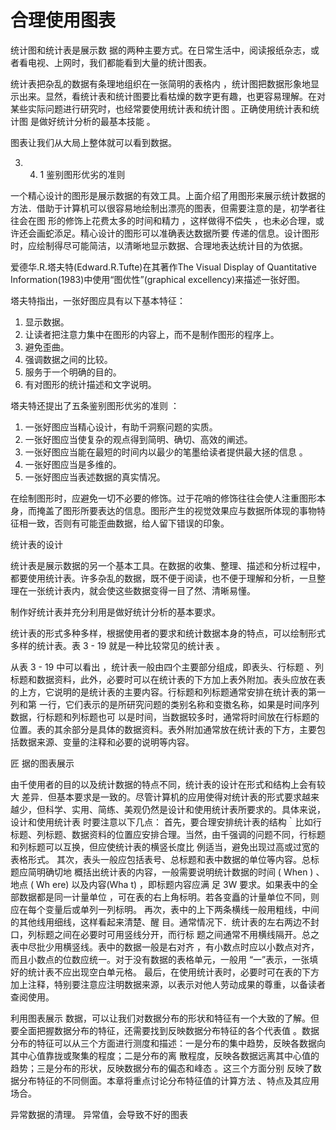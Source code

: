 #  合理使用图表	

统计图和统计表是展示数 据的两种主要方式。在日常生活中，阅读报纸杂志，或者看电视、上网时，我们都能看到大量的统计图表。

统计表把杂乱的数据有条理地组织在一张简明的表格内 ，统计图把数据形象地显示出来。显然，看统计表和统计图要比看枯燥的数字更有趣，也更容易理解。在对某些实际问题进行研究时，也经常要使用统计表和统计图 。正确使用统计表和统计图 是做好统计分析的最基本技能 。

图表让我们从大局上整体就可以看到数据。

3. 4. 1 鉴别图形优劣的准则

一个精心设计的图形是展示数据的有效工具。上面介绍了用图形来展示统计数据的方法．借助于计算机可以很容易地绘制出漂亮的图表，但需要注意的是，初学者往往会在图  形的修饰上花费太多的时间和精力 ，这样做得不偿失 ，也未必合理，或许还会画蛇添足。精心设计的图形可以准确表达数据所要 传递的信息。设计图形时，应绘制得尽可能简洁，以清晰地显示数据、合理地表达统计目的为依据。

爱德华.R.塔夫特(Edward.R.Tufte)在其著作The Visual Display of Quantitative Information(1983)中使用“图优性”(graphical excellency)来描述一张好图。

塔夫特指出，一张好图应具有以下基本特征：
1. 显示数据。
2. 让读者把注意力集中在图形的内容上，而不是制作图形的程序上。
3. 避免歪曲。
4. 强调数据之间的比较。
5. 服务于一个明确的目的。
6. 有对图形的统计描述和文字说明。

塔夫特还提出了五条鉴别图形优劣的准则 ：
1. 一张好图应当精心设计，有助千洞察问题的实质。
2. 一张好图应当使复杂的观点得到简明、确切、高效的阐述。
3. 一张好图应当能在最短的时间内以最少的笔墨给读者提供最大拯的信息 。
4. 一张好图应当是多维的。
5. 一张好图应当表述数据的真实情况。

在绘制图形时，应避免一切不必要的修饰。过于花哨的修饰往往会使人注重图形本身，而掩盖了图形所要表达的信息。图形产生的视觉效果应与数据所体现的事物特征相一致，否则有可能歪曲数据，给人留下错误的印象。


统计表的设计

统计表是展示数据的另一个基本工具。在数据的收集、整理、描述和分析过程中，都要使用统计表。许多杂乱的数据，既不便于阅读，也不便于理解和分析，一旦整理在一张统计表内，就会使这些数据变得一目了然、清晰易懂。

制作好统计表并充分利用是做好统计分析的基本要求。

统计表的形式多种多样，根据使用者的要求和统计数据本身的特点，可以绘制形式多样的统计表。表 3 - 19 就是一种比较常见的统计表 。

从表 3 - 19 中可以看出 ，统计表一般由四个主要部分组成，即表头、行标题 、列标题和数据资料，此外，必要时可以在统计表的下方加上表外附加。表头应放在表的上方，它说明的是统计表的主要内容。行标题和列标题通常安排在统计表的第一列和第	一行，它们表示的是所研究问题的类别名称和变擞名称，如果是时间序列数据，行标题和列标题也可   以是时间，当数据较多时，通常将时间放在行标题的位置。表的其余部分是具体的数据资料。表外附加通常放在统计表的下方，主要包括数据来源、变量的注释和必要的说明等内容。
 
匠	据的图表展示


由千使用者的目的以及统计数据的特点不同，统计表的设计在形式和结构上会有较大   差异．但基本要求是一致的。尽管计算机的应用使得对统计表的形式要求越来   越少，但科学、实用、简练、美观仍然是设计和使用统计表所要求的。具体来说，设计和使用统计表  时要注意以下几点：
首先，要合理安排统计表的结构｀比如行标题、列标题、数据资料的位置应安排合理。当然，由千强调的问题不同，行标题和列标题可以互换，但应使统计表的横竖长度比   例适当，避免出现过高或过宽的表格形式。
其次，表头一般应包括表号、总标题和表中数据的单位等内容。总标题应简明确切地   概括出统计表的内容，一般需要说明统计数据的时间 ( When ) 、地点 ( Wh ere) 以及内容(Wha t) ，即标题内容应满 足 3W 要求。如果表中的全部数据都是同一计量单位 ，可在表的右上角标明。若各变矗的计量单位不同，则应在每个变量后或单列一列标明。
再次，表中的上下两条横线一般用粗线，中间的其他线用细线，这样看起来清楚、醒   目。通常情况下．统计表的左右两边不封口，列标题之间在必要时可用竖线分开，而行标  题之间通常不用横线隔开。总之表中尽批少用横竖线。表中的数据一般是右对齐 ，有小数点时应以小数点对齐，而且小数点的位数应统一。对于没有数据的表格单元，一般用    “一”表示，一张填好的统计表不应出现空白单元格。
最后，在使用统计表时，必要时可在表的下方加上注释，特别要注意应注明数据来源，以表示对他人劳动成果的尊重，以备读者查阅使用。

利用图表展示 数据，可以让我们对数据分布的形状和特征有一个大致的了解。但要全面把握数据分布的特征，还需要找到反映数据分布特征的各个代表值  。数据分布的特征可以从三个方面进行测度和描述：一是分布的集中趋势，反映各数据向其中心值靠拢或聚集的程度；二是分布的离 散程度，反映各数据远离其中心值的趋势；三是分布的形状，反映数据分布的偏态和峰态 。这三个方面分别 反映了数据分布特征的不同侧面。本章将重点讨论分布特征值的计算方法 、特点及其应用场合。

异常数据的清理。
异常值，会导致不好的图表


